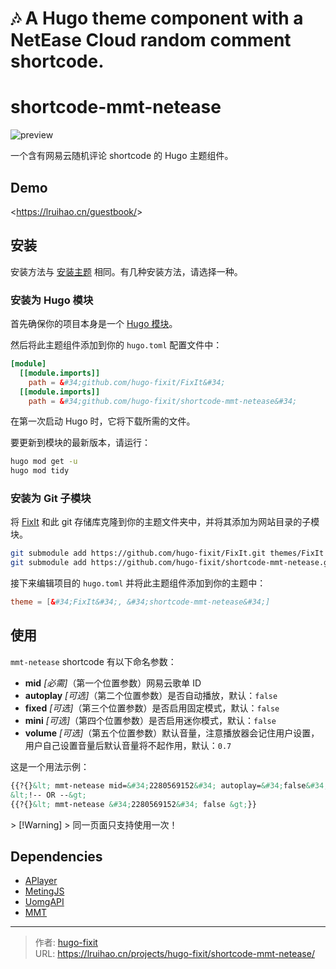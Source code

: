 # 🎶 A Hugo theme component with a NetEase Cloud random comment shortcode.

# shortcode-mmt-netease

![preview](https://user-images.githubusercontent.com/33419593/221810055-bf78de27-8f5d-4ffa-bf02-f60c0939f169.png)

一个含有网易云随机评论 shortcode 的 Hugo 主题组件。

## Demo

&lt;https://lruihao.cn/guestbook/&gt;

## 安装

安装方法与 [安装主题](https://fixit.lruihao.cn/documentation/installation/) 相同。有几种安装方法，请选择一种。

### 安装为 Hugo 模块

首先确保你的项目本身是一个 [Hugo 模块](https://gohugo.io/hugo-modules/use-modules/#initialize-a-new-module)。

然后将此主题组件添加到你的 `hugo.toml` 配置文件中：

```toml
[module]
  [[module.imports]]
    path = &#34;github.com/hugo-fixit/FixIt&#34;
  [[module.imports]]
    path = &#34;github.com/hugo-fixit/shortcode-mmt-netease&#34;
```

在第一次启动 Hugo 时，它将下载所需的文件。

要更新到模块的最新版本，请运行：

```bash
hugo mod get -u
hugo mod tidy
```

### 安装为 Git 子模块

将 [FixIt](https://github.com/hugo-fixit) 和此 git 存储库克隆到你的主题文件夹中，并将其添加为网站目录的子模块。

```bash
git submodule add https://github.com/hugo-fixit/FixIt.git themes/FixIt
git submodule add https://github.com/hugo-fixit/shortcode-mmt-netease.git themes/shortcode-mmt-netease
```

接下来编辑项目的 `hugo.toml` 并将此主题组件添加到你的主题中：

```toml
theme = [&#34;FixIt&#34;, &#34;shortcode-mmt-netease&#34;]
```

## 使用

`mmt-netease` shortcode 有以下命名参数：

- **mid** _[必需]_（第一个位置参数）网易云歌单 ID
- **autoplay** _[可选]_（第二个位置参数）是否自动播放，默认：`false`
- **fixed** _[可选]_（第三个位置参数）是否启用固定模式，默认：`false`
- **mini** _[可选]_（第四个位置参数）是否启用迷你模式，默认：`false`
- **volume** _[可选]_（第五个位置参数）默认音量，注意播放器会记住用户设置，用户自己设置音量后默认音量将不起作用，默认：`0.7`

这是一个用法示例：

```markdown
{{?{}&lt; mmt-netease mid=&#34;2280569152&#34; autoplay=&#34;false&#34; &gt;}}
&lt;!-- OR --&gt;
{{?{}&lt; mmt-netease &#34;2280569152&#34; false &gt;}}
```

&gt; [!Warning]
&gt; 同一页面只支持使用一次！

## Dependencies

- [APlayer](https://github.com/MoePlayer/APlayer)
- [MetingJS](https://github.com/metowolf/MetingJS)
- [UomgAPI](https://api.uomg.com/doc-comments.163.html)
- [MMT](https://github.com/Lruihao/MMT)


---

> 作者: [hugo-fixit](https://github.com/hugo-fixit)  
> URL: https://lruihao.cn/projects/hugo-fixit/shortcode-mmt-netease/  

